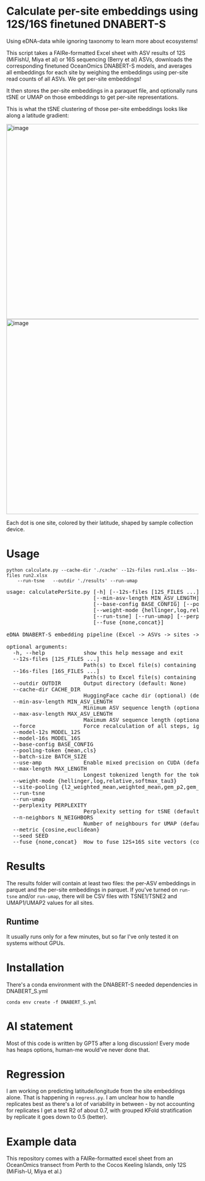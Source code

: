 # Calculate per-site embeddings using 12S/16S finetuned DNABERT-S

Using eDNA-data while ignoring taxonomy to learn more about ecosystems!

This script takes a FAIRe-formatted Excel sheet with ASV results of 12S (MiFishU, Miya et al) or 16S sequencing (Berry et al) ASVs, downloads the corresponding finetuned OceanOmics DNABERT-S models, and averages all embeddings for each site by weighing the embeddings using per-site read counts of all ASVs. We get per-site embeddings!

It then stores the per-site embeddings in a paraquet file, and optionally runs tSNE or UMAP on those embeddings to get per-site representations.

This is what the tSNE clustering of those per-site embeddings looks like along a latitude gradient:

<img width="682" height="512" alt="image" src="https://github.com/user-attachments/assets/62fa01e0-a8f8-4b61-b62f-e41ee22265fc" />
<img width="682" height="512" alt="image" src="https://github.com/user-attachments/assets/17778dc7-7e04-4e54-bbd4-5f213c5d7405" />

Each dot is one site, colored by their latitude, shaped by sample collection device.

# Usage

    python calculate.py --cache-dir './cache' --12s-files run1.xlsx --16s-files run2.xlsx
        --run-tsne   --outdir './results' --run-umap

<pre>
usage: calculatePerSite.py [-h] [--12s-files [12S_FILES ...]] [--16s-files [16S_FILES ...]] --outdir OUTDIR [--cache-dir CACHE_DIR]
                           [--min-asv-length MIN_ASV_LENGTH] [--max-asv-length MAX_ASV_LENGTH] [--force] [--model-12s MODEL_12S] [--model-16s MODEL_16S]
                           [--base-config BASE_CONFIG] [--pooling-token {mean,cls}] [--batch-size BATCH_SIZE] [--use-amp] [--max-length MAX_LENGTH]
                           [--weight-mode {hellinger,log,relative,softmax_tau3}] [--site-pooling {l2_weighted_mean,weighted_mean,gem_p2,gem_p3}]
                           [--run-tsne] [--run-umap] [--perplexity PERPLEXITY] [--n-neighbors N_NEIGHBORS] [--metric {cosine,euclidean}] [--seed SEED]
                           [--fuse {none,concat}]

eDNA DNABERT-S embedding pipeline (Excel -> ASVs -> sites -> t-SNE/UMAP)

optional arguments:
  -h, --help            show this help message and exit
  --12s-files [12S_FILES ...]
                        Path(s) to Excel file(s) containing 12S data (default: [])
  --16s-files [16S_FILES ...]
                        Path(s) to Excel file(s) containing 16S data (default: [])
  --outdir OUTDIR       Output directory (default: None)
  --cache-dir CACHE_DIR
                        HuggingFace cache dir (optional) (default: None)
  --min-asv-length MIN_ASV_LENGTH
                        Minimum ASV sequence length (optional) (default: None)
  --max-asv-length MAX_ASV_LENGTH
                        Maximum ASV sequence length (optional) (default: None)
  --force               Force recalculation of all steps, ignoring existing intermediate files (default: False)
  --model-12s MODEL_12S
  --model-16s MODEL_16S
  --base-config BASE_CONFIG
  --pooling-token {mean,cls}
  --batch-size BATCH_SIZE
  --use-amp             Enable mixed precision on CUDA (default: False)
  --max-length MAX_LENGTH
                        Longest tokenized length for the tokenizer (default: 512)
  --weight-mode {hellinger,log,relative,softmax_tau3}
  --site-pooling {l2_weighted_mean,weighted_mean,gem_p2,gem_p3}
  --run-tsne
  --run-umap
  --perplexity PERPLEXITY
                        Perplexity setting for tSNE (default: 5)
  --n-neighbors N_NEIGHBORS
                        Number of neighbours for UMAP (default: 15)
  --metric {cosine,euclidean}
  --seed SEED
  --fuse {none,concat}  How to fuse 12S+16S site vectors (concat or none) (default: concat)
</pre>

# Results

The results folder will contain at least two files: the per-ASV embeddings in parquet and the per-site embeddings in parquet.
If you've turned on `run-tsne` and/or `run-umap`, there will be CSV files with TSNE1/TSNE2 and UMAP1/UMAP2 values for all sites.

## Runtime

It usually runs only for a few minutes, but so far I've only tested it on systems without GPUs.

# Installation

There's a conda environment with the DNABERT-S needed dependencies in DNABERT_S.yml

    conda env create -f DNABERT_S.yml

# AI statement

Most of this code is written by GPT5 after a long discussion! Every mode has heaps options, human-me would've never done that. 

# Regression

I am working on predicting latitude/longitude from the site embeddings alone. That is happening in `regress.py`. I am unclear how to handle replicates best as there's a lot of variability in between - by not accounting for replicates I get a test R2 of about 0.7, with grouped KFold stratification by replicate it goes down to 0.5 (better). 

# Example data

This repository comes with a FAIRe-formatted excel sheet from an OceanOmics transect from Perth to the Cocos Keeling Islands, only 12S (MiFish-U, Miya et al.)
